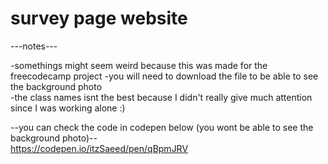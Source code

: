 # survey page website

---notes---  

-somethings might seem weird because this was made for the freecodecamp project
-you will need to download the file to be able to see the background photo  
-the class names isnt the best because I didn't really give much attention since I was working alone :)  

--you can check the code in codepen below (you wont be able to see the background photo)--  
https://codepen.io/itzSaeed/pen/qBpmJRV
